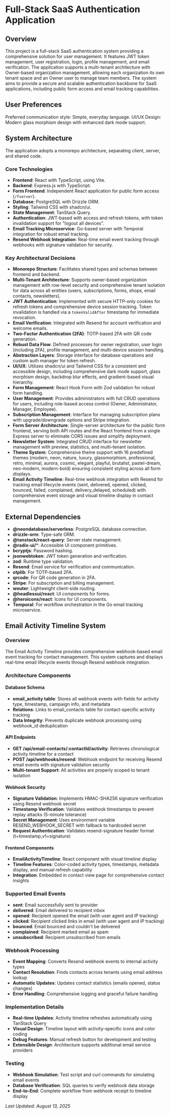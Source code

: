 # Full-Stack SaaS Authentication Application

## Overview
This project is a full-stack SaaS authentication system providing a comprehensive solution for user management. It features JWT token management, user registration, login, profile management, and email verification. The application supports a multi-tenant architecture with Owner-based organization management, allowing each organization its own tenant space and an Owner user to manage team members. The system aims to provide a secure and scalable authentication backbone for SaaS applications, including public form access and email tracking capabilities.

## User Preferences
Preferred communication style: Simple, everyday language.
UI/UX Design: Modern glass morphism design with enhanced dark mode support.

## System Architecture
The application adopts a monorepo architecture, separating client, server, and shared code.

### Core Technologies
-   **Frontend**: React with TypeScript, using Vite.
-   **Backend**: Express.js with TypeScript.
-   **Form Frontend**: Independent React application for public form access (`/fserver`).
-   **Database**: PostgreSQL with Drizzle ORM.
-   **Styling**: Tailwind CSS with shadcn/ui.
-   **State Management**: TanStack Query.
-   **Authentication**: JWT-based with access and refresh tokens, with token invalidation support for "logout all devices".
-   **Email Tracking Microservice**: Go-based server with Temporal integration for robust email tracking.
-   **Resend Webhook Integration**: Real-time email event tracking through webhooks with signature validation for security.

### Key Architectural Decisions
-   **Monorepo Structure**: Facilitates shared types and schemas between frontend and backend.
-   **Multi-Tenant Architecture**: Supports owner-based organization management with row-level security and comprehensive tenant isolation for data across all entities (users, subscriptions, forms, shops, email contacts, newsletters).
-   **JWT Authentication**: Implemented with secure HTTP-only cookies for refresh tokens and comprehensive device session tracking. Token invalidation is handled via a `tokenValidAfter` timestamp for immediate revocation.
-   **Email Verification**: Integrated with Resend for account verification and welcome emails.
-   **Two-Factor Authentication (2FA)**: TOTP-based 2FA with QR code generation.
-   **Robust Data Flow**: Defined processes for owner registration, user login (including 2FA), profile management, and multi-device session handling.
-   **Abstraction Layers**: Storage interface for database operations and custom auth manager for token refresh.
-   **UI/UX**: Utilizes shadcn/ui and Tailwind CSS for a consistent and accessible design, including comprehensive dark mode support, glass morphism design, backdrop blur effects, and gradient-based visual hierarchy.
-   **Form Management**: React Hook Form with Zod validation for robust form handling.
-   **User Management**: Provides administrators with full CRUD operations for users, including role-based access control (Owner, Administrator, Manager, Employee).
-   **Subscription Management**: Interface for managing subscription plans with upgrade/downgrade options and Stripe integration.
-   **Form Server Architecture**: Single-server architecture for the public form frontend, serving both API routes and the React frontend from a single Express server to eliminate CORS issues and simplify deployment.
-   **Newsletter System**: Integrated CRUD interface for newsletter management with preview, statistics, and multi-tenant isolation.
-   **Theme System**: Comprehensive theme support with 16 predefined themes (modern, neon, nature, luxury, glassmorphism, professional, retro, minimal, aurora, cosmic, elegant, playful, brutalist, pastel-dream, neo-modern, modern-bold) ensuring consistent styling across all form displays.
-   **Email Activity Timeline**: Real-time webhook integration with Resend for tracking email lifecycle events (sent, delivered, opened, clicked, bounced, failed, complained, delivery_delayed, scheduled) with comprehensive event storage and visual timeline display in contact management.

## External Dependencies
-   **@neondatabase/serverless**: PostgreSQL database connection.
-   **drizzle-orm**: Type-safe ORM.
-   **@tanstack/react-query**: Server state management.
-   **@radix-ui/***: Accessible UI component primitives.
-   **bcryptjs**: Password hashing.
-   **jsonwebtoken**: JWT token generation and verification.
-   **zod**: Runtime type validation.
-   **Resend**: Email service for verification and communication.
-   **otplib**: For TOTP-based 2FA.
-   **qrcode**: For QR code generation in 2FA.
-   **Stripe**: For subscription and billing management.
-   **wouter**: Lightweight client-side routing.
-   **@headlessui/react**: UI components for forms.
-   **@heroicons/react**: Icons for UI components.
-   **Temporal**: For workflow orchestration in the Go email tracking microservice.

## Email Activity Timeline System

### Overview
The Email Activity Timeline provides comprehensive webhook-based email event tracking for contact management. This system captures and displays real-time email lifecycle events through Resend webhook integration.

### Architecture Components

#### Database Schema
- **email_activity table**: Stores all webhook events with fields for activity type, timestamp, campaign info, and metadata
- **Relations**: Links to email_contacts table for contact-specific activity tracking
- **Data Integrity**: Prevents duplicate webhook processing using webhook_id deduplication

#### API Endpoints
- **GET /api/email-contacts/:contactId/activity**: Retrieves chronological activity timeline for a contact
- **POST /api/webhooks/resend**: Webhook endpoint for receiving Resend email events with signature validation security
- **Multi-tenant Support**: All activities are properly scoped to tenant isolation

#### Webhook Security
- **Signature Validation**: Implements HMAC-SHA256 signature verification using Resend webhook secret
- **Timestamp Verification**: Validates webhook timestamps to prevent replay attacks (5-minute tolerance)
- **Secret Management**: Uses environment variable RESEND_WEBHOOK_SECRET with fallback to hardcoded secret
- **Request Authentication**: Validates resend-signature header format (t=timestamp,v1=signature)

#### Frontend Components
- **EmailActivityTimeline**: React component with visual timeline display
- **Timeline Features**: Color-coded activity types, timestamps, metadata display, and manual refresh capability
- **Integration**: Embedded in contact view page for comprehensive contact insights

### Supported Email Events
- **sent**: Email successfully sent to provider
- **delivered**: Email delivered to recipient inbox
- **opened**: Recipient opened the email (with user agent and IP tracking)
- **clicked**: Recipient clicked links in email (with user agent and IP tracking)
- **bounced**: Email bounced and couldn't be delivered
- **complained**: Recipient marked email as spam
- **unsubscribed**: Recipient unsubscribed from emails

### Webhook Processing
- **Event Mapping**: Converts Resend webhook events to internal activity types
- **Contact Resolution**: Finds contacts across tenants using email address lookup
- **Automatic Updates**: Updates contact statistics (emails opened, status changes)
- **Error Handling**: Comprehensive logging and graceful failure handling

### Implementation Details
- **Real-time Updates**: Activity timeline refreshes automatically using TanStack Query
- **Visual Design**: Timeline layout with activity-specific icons and color coding
- **Debug Features**: Manual refresh button for development and testing
- **Extensible Design**: Architecture supports additional email service providers

### Testing
- **Webhook Simulation**: Test script and curl commands for simulating email events
- **Database Verification**: SQL queries to verify webhook data storage
- **End-to-End**: Complete workflow from webhook receipt to timeline display

*Last Updated: August 13, 2025*
```